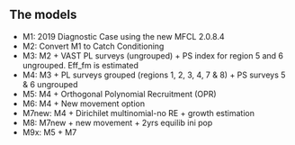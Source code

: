 ## The models

* M1: 2019 Diagnostic Case using the new MFCL 2.0.8.4
* M2: Convert M1 to Catch Conditioning
* M3: M2 + VAST PL surveys (ungrouped) + PS index for region 5 and 6 ungrouped. Eff_fm is estimated
* M4: M3 + PL surveys grouped (regions 1, 2, 3, 4, 7 & 8) + PS surveys 5 & 6 ungrouped
* M5: M4 + Orthogonal Polynomial Recruitment (OPR)
* M6: M4 + New movement option
* M7new: M4 + Dirichilet multinomial-no RE + growth estimation
* M8: M7new + new movement + 2yrs equilib ini pop
* M9x: M5 + M7



